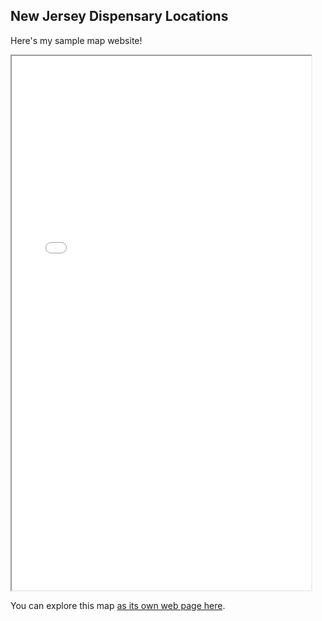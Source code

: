 ## New Jersey Dispensary Locations

Here's my sample map website!

<iframe src="nj_dispensaries.html" height="855" width="95%"></iframe>

You can explore this map [as its own web page here](nj_dispensaries.html).
